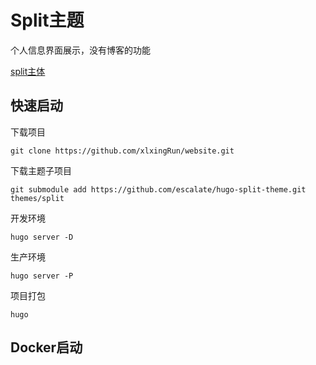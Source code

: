 # Split主题

个人信息界面展示，没有博客的功能

[split主体](https://themes.gohugo.io/themes/hugo-split-theme/)




## 快速启动
下载项目
```shell
git clone https://github.com/xlxingRun/website.git
```

下载主题子项目
```shell
git submodule add https://github.com/escalate/hugo-split-theme.git themes/split
```

开发环境
```shell
hugo server -D
```

生产环境
```shell
hugo server -P
```

项目打包
```shell
hugo
```

## Docker启动

